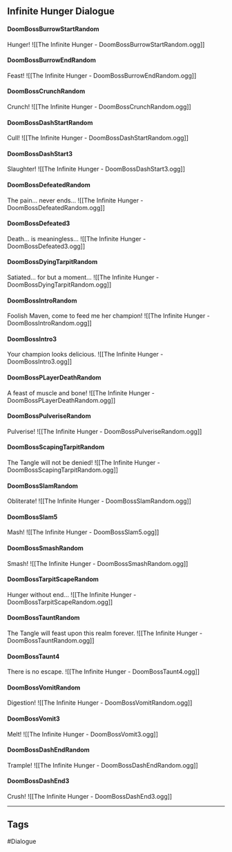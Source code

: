 ## Infinite Hunger Dialogue
#### DoomBossBurrowStartRandom
Hunger!
![[The Infinite Hunger - DoomBossBurrowStartRandom.ogg]]

#### DoomBossBurrowEndRandom
Feast!
![[The Infinite Hunger - DoomBossBurrowEndRandom.ogg]]

#### DoomBossCrunchRandom
Crunch!
![[The Infinite Hunger - DoomBossCrunchRandom.ogg]]

#### DoomBossDashStartRandom
Cull!
![[The Infinite Hunger - DoomBossDashStartRandom.ogg]]

#### DoomBossDashStart3
Slaughter!
![[The Infinite Hunger - DoomBossDashStart3.ogg]]

#### DoomBossDefeatedRandom
The pain... never ends...
![[The Infinite Hunger - DoomBossDefeatedRandom.ogg]]

#### DoomBossDefeated3
Death... is meaningless...
![[The Infinite Hunger - DoomBossDefeated3.ogg]]

#### DoomBossDyingTarpitRandom
Satiated... for but a moment...
![[The Infinite Hunger - DoomBossDyingTarpitRandom.ogg]]

#### DoomBossIntroRandom
Foolish Maven, come to feed me her champion!
![[The Infinite Hunger - DoomBossIntroRandom.ogg]]

#### DoomBossIntro3
Your champion looks delicious.
![[The Infinite Hunger - DoomBossIntro3.ogg]]

#### DoomBossPLayerDeathRandom
A feast of muscle and bone!
![[The Infinite Hunger - DoomBossPLayerDeathRandom.ogg]]

#### DoomBossPulveriseRandom
Pulverise!
![[The Infinite Hunger - DoomBossPulveriseRandom.ogg]]

#### DoomBossScapingTarpitRandom
The Tangle will not be denied!
![[The Infinite Hunger - DoomBossScapingTarpitRandom.ogg]]

#### DoomBossSlamRandom
Obliterate!
![[The Infinite Hunger - DoomBossSlamRandom.ogg]]

#### DoomBossSlam5
Mash!
![[The Infinite Hunger - DoomBossSlam5.ogg]]

#### DoomBossSmashRandom
Smash!
![[The Infinite Hunger - DoomBossSmashRandom.ogg]]

#### DoomBossTarpitScapeRandom
Hunger without end...
![[The Infinite Hunger - DoomBossTarpitScapeRandom.ogg]]

#### DoomBossTauntRandom
The Tangle will feast upon this realm forever.
![[The Infinite Hunger - DoomBossTauntRandom.ogg]]

#### DoomBossTaunt4
There is no escape.
![[The Infinite Hunger - DoomBossTaunt4.ogg]]

#### DoomBossVomitRandom
Digestion!
![[The Infinite Hunger - DoomBossVomitRandom.ogg]]

#### DoomBossVomit3
Melt!
![[The Infinite Hunger - DoomBossVomit3.ogg]]

#### DoomBossDashEndRandom
Trample!
![[The Infinite Hunger - DoomBossDashEndRandom.ogg]]

#### DoomBossDashEnd3
Crush!
![[The Infinite Hunger - DoomBossDashEnd3.ogg]]

---
## Tags
#Dialogue
